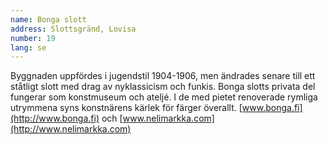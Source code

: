```yaml
---
name: Bonga slott
address: Slottsgränd, Lovisa
number: 19
lang: se
---
```

Byggnaden uppfördes i jugendstil 1904-1906, men ändrades senare till ett ståtligt slott med drag av nyklassicism och funkis. Bonga slotts privata del fungerar som konstmuseum och ateljé. I de med pietet renoverade rymliga utrymmena syns konstnärens kärlek för färger överallt. [www.bonga.fi](http://www.bonga.fi) och [www.nelimarkka.com](http://www.nelimarkka.com)
